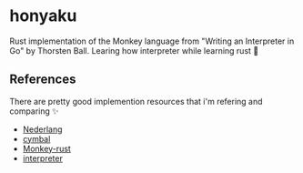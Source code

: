 # honyaku

Rust implementation of the Monkey language from "Writing an Interpreter in Go" by Thorsten Ball. Learing how interpreter while learning rust 🦀

## References

There are pretty good implemention resources that i'm refering and comparing ✨

- [Nederlang](https://github.com/dannyvankooten/nederlang)
- [cymbal](https://github.com/shuhei/cymbal)
- [Monkey-rust](https://github.com/Rydgel/monkey-rust)
- [interpreter](https://github.com/0xcacti/interpreter)
